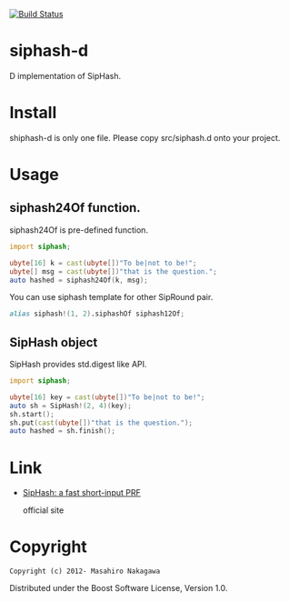 [![Build Status](https://travis-ci.org/repeatedly/siphash-d.png)](https://travis-ci.org/repeatedly/siphash-d)

# siphash-d

D implementation of SipHash.

# Install

shiphash-d is only one file. Please copy src/siphash.d onto your project. 

# Usage

## siphash24Of function.

siphash24Of is pre-defined function.

```d
import siphash;

ubyte[16] k = cast(ubyte[])"To be|not to be!";
ubyte[] msg = cast(ubyte[])"that is the question.";
auto hashed = siphash24Of(k, msg);
```

You can use siphash template for other SipRound pair.

```d
alias siphash!(1, 2).siphashOf siphash12Of;
```

## SipHash object

SipHash provides std.digest like API.

```d
import siphash;

ubyte[16] key = cast(ubyte[])"To be|not to be!";
auto sh = SipHash!(2, 4)(key);
sh.start();
sh.put(cast(ubyte[])"that is the question.");
auto hashed = sh.finish();
```

# Link

* [SipHash: a fast short-input PRF](https://www.131002.net/siphash/)

  official site

# Copyright

    Copyright (c) 2012- Masahiro Nakagawa

Distributed under the Boost Software License, Version 1.0.
